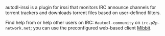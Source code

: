 autodl-irssi is a plugin for irssi that monitors IRC announce channels for torrent trackers and downloads torrent files based on user-defined filters.

Find help from or help other users on IRC: ``#autodl-community`` on ``irc.p2p-network.net``; you can use the preconfigured web-based client [Mibbit](http://widget.mibbit.com/?settings=acc887926984c5c6e62412b13d9fbfbc&server=irc.p2p-network.net&channel=%23autodl-community&nick=autodler%3F%3F).
